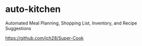 # auto-kitchen
Automated Meal Planning, Shopping List, Inventory, and Recipe Suggestions 

https://github.com/jch28/Super-Cook

